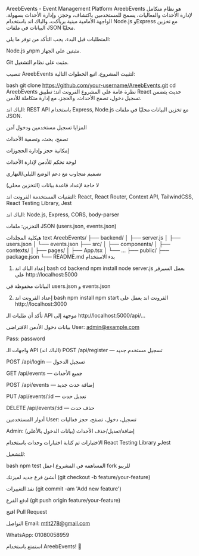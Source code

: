 AreebEvents - Event Management Platform
AreebEvents هو نظام متكامل لإدارة الأحداث والفعاليات، يسمح للمستخدمين باكتشاف، وحجز، وإدارة الأحداث بسهولة. الواجهة الأمامية مبنية بريأكت، والباك اند باستخدام Node.js وExpress مع تخزين البيانات في ملفات JSON محليًا.

المتطلبات
قبل البدء، يجب التأكد من توفر ما يلي:

Node.js وnpm مثبتين على الجهاز.

Git مثبت على نظام التشغيل.

تنصيب AreebEvents
لتثبيت المشروع، اتبع الخطوات التالية:

bash
git clone https://github.com/your-username/AreebEvents.git
cd AreebEvents
نظرة عامة على المشروع
الفرونت اند: تطبيق React حديث يتضمن تسجيل دخول، تصفح الأحداث، والحجز، مع إدارة متكاملة للأدمن.

الباك اند: REST API باستخدام Express, Node.js مع تخزين البيانات محليًا في ملفات JSON.

المزايا
تسجيل مستخدمين ودخول آمن

تصفح، بحث، وتصفية الأحداث

إمكانية حجز وإدارة الحجوزات

لوحة تحكم للأدمن لإدارة الأحداث

تصميم متجاوب مع دعم الوضع الليلي/النهاري

لا حاجة لإعداد قاعدة بيانات (التخزين محلي)

التقنيات المستخدمة
الفرونت اند: React, React Router, Context API, TailwindCSS, React Testing Library, Jest

الباك اند: Node.js, Express, CORS, body-parser

التخزين: ملفات JSON (users.json, events.json)

هيكلية المجلدات
text
AreebEvents/
├── backend/
│   ├── server.js
│   ├── users.json
│   └── events.json
├── src/
│   ├── components/
│   ├── contexts/
│   ├── pages/
│   ├── App.tsx
│   └── ...
├── public/
├── package.json
└── README.md
بدء الاستخدام
1. إعداد الباك اند
bash
cd backend
npm install
node server.js
يعمل السيرفر على http://localhost:5000

البيانات محفوظة في users.json و events.json

2. إعداد الفرونت اند
bash
npm install
npm start
الفرونت اند يعمل على http://localhost:3000

تأكد أن طلبات الـ API موجهة إلى http://localhost:5000/api/...

بيانات دخول الأدمن الافتراضي
User: admin@example.com

Pass: password

واجهات الـ API (الباك اند)
POST /api/register — تسجيل مستخدم جديد

POST /api/login — تسجيل الدخول

GET /api/events — جميع الأحداث

POST /api/events — إضافة حدث جديد

PUT /api/events/:id — تعديل حدث

DELETE /api/events/:id — حذف حدث

أدوار المستخدمين
User: تسجيل، دخول، تصفح، حجز فعاليات

Admin: إضافة/تعديل/حذف الأحداث (بيانات الدخول بالأعلى)

الاختبارات
تم كتابة اختبارات وحدات باستخدام React Testing Library وJest

للتشغيل:

bash
npm test
المساهمة في المشروع
اعمل fork للريبو

أنشئ فرع جديد لميزتك (git checkout -b feature/your-feature)

نفذ التغييرات (git commit -am 'Add new feature')

ادفع الفرع (git push origin feature/your-feature)

افتح Pull Request

التواصل
Email: mtlt278@gmail.com

WhatsApp: 01080058959

استمتع باستخدام AreebEvents! 🎉

